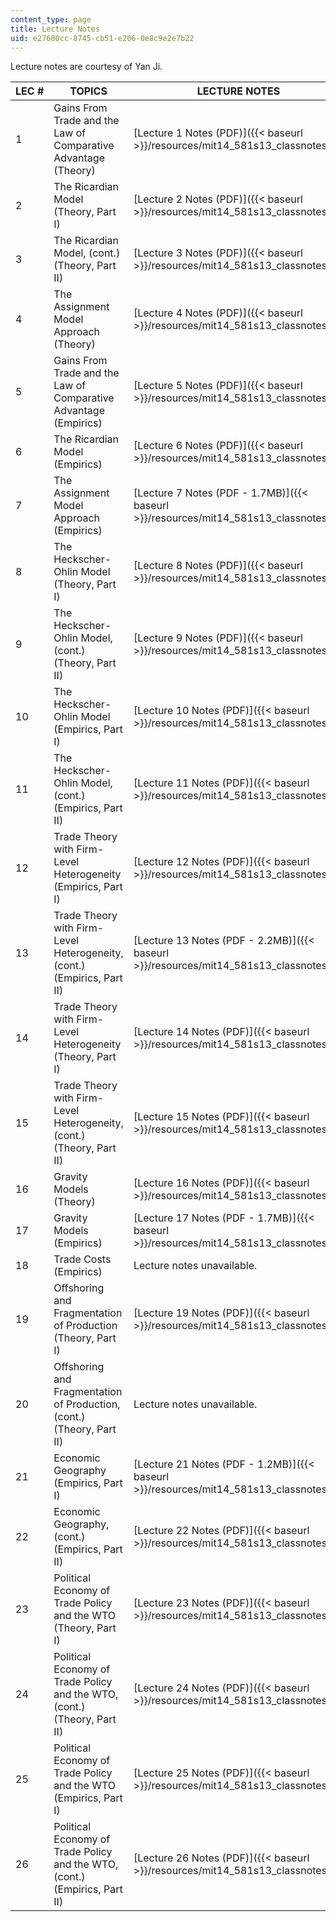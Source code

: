 ```yaml
---
content_type: page
title: Lecture Notes
uid: e27600cc-8745-cb51-e206-0e8c9e2e7b22
---
```


Lecture notes are courtesy of Yan Ji. 

| LEC # | TOPICS | LECTURE NOTES |
| --- | --- | --- |
| 1 | Gains From Trade and the Law of Comparative Advantage (Theory) | [Lecture 1 Notes (PDF)]({{< baseurl >}}/resources/mit14_581s13_classnotes1) |
| 2 | The Ricardian Model (Theory, Part I) | [Lecture 2 Notes (PDF)]({{< baseurl >}}/resources/mit14_581s13_classnotes2) |
| 3 | The Ricardian Model, (cont.) (Theory, Part II) | [Lecture 3 Notes (PDF)]({{< baseurl >}}/resources/mit14_581s13_classnotes3) |
| 4 | The Assignment Model Approach (Theory) | [Lecture 4 Notes (PDF)]({{< baseurl >}}/resources/mit14_581s13_classnotes4) |
| 5 | Gains From Trade and the Law of Comparative Advantage (Empirics) | [Lecture 5 Notes (PDF)]({{< baseurl >}}/resources/mit14_581s13_classnotes5) |
| 6 | The Ricardian Model (Empirics) | [Lecture 6 Notes (PDF)]({{< baseurl >}}/resources/mit14_581s13_classnotes6) |
| 7 | The Assignment Model Approach (Empirics) | [Lecture 7 Notes (PDF - 1.7MB)]({{< baseurl >}}/resources/mit14_581s13_classnotes7) |
| 8 | The Heckscher-Ohlin Model (Theory, Part I) | [Lecture 8 Notes (PDF)]({{< baseurl >}}/resources/mit14_581s13_classnotes8) |
| 9 | The Heckscher-Ohlin Model, (cont.) (Theory, Part II) | [Lecture 9 Notes (PDF)]({{< baseurl >}}/resources/mit14_581s13_classnotes9) |
| 10 | The Heckscher-Ohlin Model (Empirics, Part I) | [Lecture 10 Notes (PDF)]({{< baseurl >}}/resources/mit14_581s13_classnotes10) |
| 11 | The Heckscher-Ohlin Model, (cont.) (Empirics, Part II) | [Lecture 11 Notes (PDF)]({{< baseurl >}}/resources/mit14_581s13_classnotes11) |
| 12 | Trade Theory with Firm-Level Heterogeneity (Empirics, Part I) | [Lecture 12 Notes (PDF)]({{< baseurl >}}/resources/mit14_581s13_classnotes12) |
| 13 | Trade Theory with Firm-Level Heterogeneity, (cont.) (Empirics, Part II) | [Lecture 13 Notes (PDF - 2.2MB)]({{< baseurl >}}/resources/mit14_581s13_classnotes13) |
| 14 | Trade Theory with Firm-Level Heterogeneity (Theory, Part I) | [Lecture 14 Notes (PDF)]({{< baseurl >}}/resources/mit14_581s13_classnotes14) |
| 15 | Trade Theory with Firm-Level Heterogeneity, (cont.) (Theory, Part II) | [Lecture 15 Notes (PDF)]({{< baseurl >}}/resources/mit14_581s13_classnotes15) |
| 16 | Gravity Models (Theory) | [Lecture 16 Notes (PDF)]({{< baseurl >}}/resources/mit14_581s13_classnotes16) |
| 17 | Gravity Models (Empirics) | [Lecture 17 Notes (PDF - 1.7MB)]({{< baseurl >}}/resources/mit14_581s13_classnotes17) |
| 18 | Trade Costs (Empirics) | Lecture notes unavailable.  |
| 19 | Offshoring and Fragmentation of Production (Theory, Part I) | [Lecture 19 Notes (PDF)]({{< baseurl >}}/resources/mit14_581s13_classnotes19) |
| 20 | Offshoring and Fragmentation of Production, (cont.) (Theory, Part II) | Lecture notes unavailable.  |
| 21 | Economic Geography (Empirics, Part I) | [Lecture 21 Notes (PDF - 1.2MB)]({{< baseurl >}}/resources/mit14_581s13_classnotes21) |
| 22 | Economic Geography, (cont.) (Empirics, Part II) | [Lecture 22 Notes (PDF)]({{< baseurl >}}/resources/mit14_581s13_classnotes22) |
| 23 | Political Economy of Trade Policy and the WTO (Theory, Part I) | [Lecture 23 Notes (PDF)]({{< baseurl >}}/resources/mit14_581s13_classnotes23) |
| 24 | Political Economy of Trade Policy and the WTO, (cont.) (Theory, Part II) | [Lecture 24 Notes (PDF)]({{< baseurl >}}/resources/mit14_581s13_classnotes24) |
| 25 | Political Economy of Trade Policy and the WTO (Empirics, Part I) | [Lecture 25 Notes (PDF)]({{< baseurl >}}/resources/mit14_581s13_classnotes25) |
| 26 | Political Economy of Trade Policy and the WTO, (cont.) (Empirics, Part II) | [Lecture 26 Notes (PDF)]({{< baseurl >}}/resources/mit14_581s13_classnotes26)
